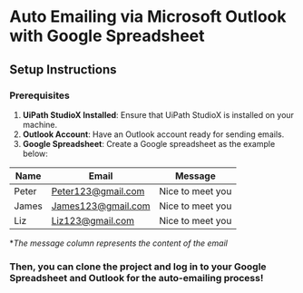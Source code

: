 # Auto Emailing via Microsoft Outlook with Google Spreadsheet

## Setup Instructions

### Prerequisites
1. **UiPath StudioX Installed**: Ensure that UiPath StudioX is installed on your machine.
2. **Outlook Account**: Have an Outlook account ready for sending emails.
3. **Google Spreadsheet**: Create a Google spreadsheet as the example below:

| Name | Email | Message |
|----------|----------|----------|
| Peter | Peter123@gmail.com | Nice to meet you |
| James | James123@gmail.com | Nice to meet you |
| Liz | Liz123@gmail.com | Nice to meet you |

**The message column represents the content of the email*

### Then, you can clone the project and log in to your Google Spreadsheet and Outlook for the auto-emailing process!
